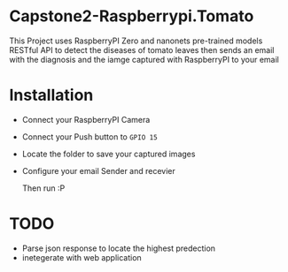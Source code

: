 # Capstone2-Raspberrypi.Tomato
This Project uses RaspberryPI Zero and nanonets pre-trained models RESTful API to detect the diseases of tomato leaves then sends an email with the diagnosis and the iamge captured with RaspberryPI to your email

# Installation
* Connect your RaspberryPI Camera
* Connect your Push button to `GPIO 15`
* Locate the folder to save your captured images
* Configure your email Sender and recevier
  
  Then run :P
 
 
 # TODO 
 * Parse json response to locate the highest predection
 * inetegerate with web application
